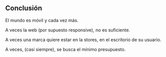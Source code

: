 ## Conclusión

El mundo es móvil y cada vez más.

A veces la web (por supuesto responsive), no es suficiente.

A veces una marca quiere estar en la stores, en el escritorio de su usuario.

A veces, (casi siempre), se busca el mínimo presupuesto.

